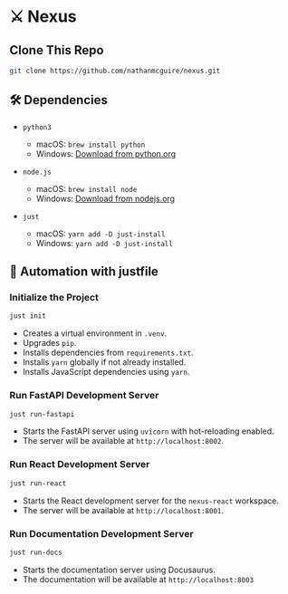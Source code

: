 # ⚔️ Nexus

## Clone This Repo

```bash
git clone https://github.com/nathanmcguire/nexus.git
```


## 🛠 Dependencies

- `python3`  
  - macOS: `brew install python`
  - Windows: [Download from python.org](https://www.python.org/downloads/windows/)

- `node.js`  
  - macOS: `brew install node`
  - Windows: [Download from nodejs.org](https://nodejs.org/)

- `just`  
  - macOS: `yarn add -D just-install`
  - Windows: `yarn add -D just-install`

## 🚀 Automation with justfile

### Initialize the Project
```bash
just init
```
- Creates a virtual environment in `.venv`.
- Upgrades `pip`.
- Installs dependencies from `requirements.txt`.
- Installs `yarn` globally if not already installed.
- Installs JavaScript dependencies using `yarn`.

### Run FastAPI Development Server
```bash
just run-fastapi
```
- Starts the FastAPI server using `uvicorn` with hot-reloading enabled.
- The server will be available at `http://localhost:8002`.

### Run React Development Server
```bash
just run-react
```
- Starts the React development server for the `nexus-react` workspace.
- The server will be available at `http://localhost:8001`.

### Run Documentation Development Server
```bash
just run-docs
```
- Starts the documentation server using Docusaurus.
- The documentation will be available at `http://localhost:8003`